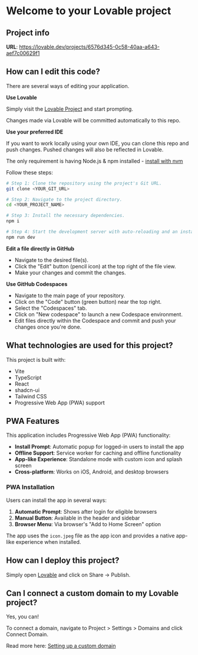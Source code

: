 # Welcome to your Lovable project

## Project info

**URL**: https://lovable.dev/projects/6576d345-0c58-40aa-a643-aef7c00629f1

## How can I edit this code?

There are several ways of editing your application.

**Use Lovable**

Simply visit the [Lovable Project](https://lovable.dev/projects/6576d345-0c58-40aa-a643-aef7c00629f1) and start prompting.

Changes made via Lovable will be committed automatically to this repo.

**Use your preferred IDE**

If you want to work locally using your own IDE, you can clone this repo and push changes. Pushed changes will also be reflected in Lovable.

The only requirement is having Node.js & npm installed - [install with nvm](https://github.com/nvm-sh/nvm#installing-and-updating)

Follow these steps:

```sh
# Step 1: Clone the repository using the project's Git URL.
git clone <YOUR_GIT_URL>

# Step 2: Navigate to the project directory.
cd <YOUR_PROJECT_NAME>

# Step 3: Install the necessary dependencies.
npm i

# Step 4: Start the development server with auto-reloading and an instant preview.
npm run dev
```

**Edit a file directly in GitHub**

- Navigate to the desired file(s).
- Click the "Edit" button (pencil icon) at the top right of the file view.
- Make your changes and commit the changes.

**Use GitHub Codespaces**

- Navigate to the main page of your repository.
- Click on the "Code" button (green button) near the top right.
- Select the "Codespaces" tab.
- Click on "New codespace" to launch a new Codespace environment.
- Edit files directly within the Codespace and commit and push your changes once you're done.

## What technologies are used for this project?

This project is built with:

- Vite
- TypeScript
- React
- shadcn-ui
- Tailwind CSS
- Progressive Web App (PWA) support

## PWA Features

This application includes Progressive Web App (PWA) functionality:

- **Install Prompt**: Automatic popup for logged-in users to install the app
- **Offline Support**: Service worker for caching and offline functionality
- **App-like Experience**: Standalone mode with custom icon and splash screen
- **Cross-platform**: Works on iOS, Android, and desktop browsers

### PWA Installation

Users can install the app in several ways:
1. **Automatic Prompt**: Shows after login for eligible browsers
2. **Manual Button**: Available in the header and sidebar
3. **Browser Menu**: Via browser's "Add to Home Screen" option

The app uses the `icon.jpeg` file as the app icon and provides a native app-like experience when installed.

## How can I deploy this project?

Simply open [Lovable](https://lovable.dev/projects/6576d345-0c58-40aa-a643-aef7c00629f1) and click on Share -> Publish.

## Can I connect a custom domain to my Lovable project?

Yes, you can!

To connect a domain, navigate to Project > Settings > Domains and click Connect Domain.

Read more here: [Setting up a custom domain](https://docs.lovable.dev/tips-tricks/custom-domain#step-by-step-guide)
